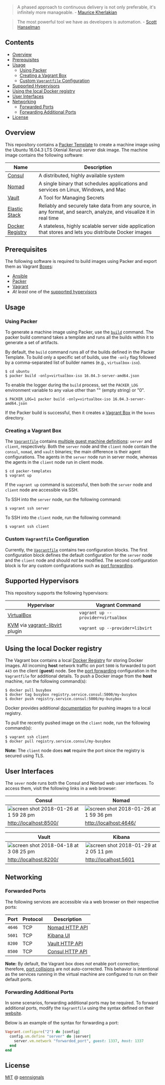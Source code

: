 > A phased approach to continuous delivery is not only preferable, it's infinitely more manageable. - [Maurice Kherlakian](https://twitter.com/mkherlakian)

> The most powerful tool we have as developers is automation. - [Scott Hanselman](https://twitter.com/shanselman)

## Contents

- [Overview](#overview)
- [Prerequisites](#prerequisites)
- [Usage](#usage)
  - [Using Packer](#using-packer)
  - [Creating a Vagrant Box](#creating-a-vagrant-box)
  - [Custom `Vagrantfile` Configuration](#custom-vagrantfile-configuration)
- [Supported Hypervisors](#supported-hypervisors)
- [Using the local Docker registry](#using-the-local-docker-registry)
- [User Interfaces](#user-interfaces)
- [Networking](#networking)
  - [Forwarded Ports](#forwarded-ports)
  - [Forwarding Additional Ports](#forwarding-additional-ports)
- [License](#license)

## Overview

This repository contains a [Packer Template](https://www.packer.io/docs/templates/index.html) to create a machine image using the Ubuntu 16.04.3 LTS (Xenial Xerus) server disk image. The machine image contains the following software:

| Name                                                 | Description                                                                                                        |
|------------------------------------------------------|--------------------------------------------------------------------------------------------------------------------|
| [Consul](https://www.consul.io/)                     | A distributed, highly available system                                                                             |
| [Nomad](https://www.nomadproject.io/)                | A single binary that schedules applications and services on Linux, Windows, and Mac                                |
| [Vault](https://www.vaultproject.io/)                | A Tool for Managing Secrets                                                                                        |
| [Elastic Stack](https://www.elastic.co/)             | Reliably and securely take data from any source, in any format, and search, analyze, and visualize it in real time |
| [Docker Registry](https://docs.docker.com/registry/) | A stateless, highly scalable server side application that stores and lets you distribute Docker images             |

## Prerequisites

The following software is required to build images using Packer and export them as Vagrant [Boxes](https://www.vagrantup.com/docs/boxes.html):

- [Ansible](http://docs.ansible.com/ansible/latest/installation_guide/intro_installation.html)
- [Packer](https://www.packer.io/downloads.html)
- [Vagrant](https://www.vagrantup.com/downloads.html)
- *At least* one of the [supported hypervisors](#supported-hypervisors)

## Usage

### Using Packer

To generate a machine image using Packer, use the [`build`](https://www.packer.io/docs/commands/build.html) command. The packer build command takes a template and runs all the builds within it to generate a set of artifacts.

By default, the `build` command runs all of the builds defined in the Packer Template. To build only a specific set of builds, use the `-only` flag followed by a comma-separated list of builder names (e.g., `virtualbox-iso`).

	$ cd ubuntu
	$ packer build -only=virtualbox-iso 16.04.3-server-amd64.json

To enable the logger during the `build` process, set the `PACKER_LOG` environment variable to any value other than "" (empty string) or "0".

	$ PACKER_LOG=1 packer build -only=virtualbox-iso 16.04.3-server-amd64.json

If the Packer build is successful, then it creates a [Vagrant Box](https://www.vagrantup.com/docs/boxes.html) in the `boxes` directory.

### Creating a Vagrant Box

The [`Vagrantfile`](Vagrantfile) contains [multiple guest machine definitions](https://www.vagrantup.com/docs/multi-machine/): `server` and `client`, respectively. Both the `server` node and the `client` node contain the `consul`, `nomad`, and `vault` binaries; the main difference is their agent configurations. The agents in the `server` node run in server mode, whereas the agents in the `client` node run in client mode.

	$ cd packer-templates
	$ vagrant up

If the `vagrant up` command is successful, then both the `server` node and `client` node are accessible via SSH.

To SSH into the `server` node, run the following command:

	$ vagrant ssh server

To SSH into the `client` node, run the following command:

	$ vagrant ssh client

### Custom `Vagrantfile` Configuration

Currently, the [`Vagrantfile`](Vagrantfile) contains two configuration blocks. The first configuration block defines the default configuration for the `server` node and the `client` node and should *not* be modified. The second configuration block is for any custom configurations such as [port forwarding](https://www.vagrantup.com/docs/networking/forwarded_ports.html).

## Supported Hypervisors

This repository supports the following hypervisors:

| Hypervisor                                                                                                                       | Vagrant Command                    |
|----------------------------------------------------------------------------------------------------------------------------------|------------------------------------|
| [VirtualBox](https://www.virtualbox.org/)                                                                                        | `vagrant up --provider=virtualbox` |
| [KVM](https://www.linux-kvm.org/page/Main_Page) via [vagrant-libvirt](https://github.com/vagrant-libvirt/vagrant-libvirt) plugin | `vagrant up --provider=libvirt`    |

## Using the local Docker registry

The Vagrant box contains a local [Docker Registry](https://docs.docker.com/registry/) for storing Docker images. All incoming **host** network traffic on port `5000` is forwarded to port `443` on the client (**guest**) node. See the [port forwarding](https://github.com/pennsignals/packer-templates/blob/master/Vagrantfile#L24) configuration in the `Vagrantfile` for additional details. To push a Docker image from the **host** machine, run the following command(s):

    $ docker pull busybox
    $ docker tag busybox registry.service.consul:5000/my-busybox
    $ docker push registry.service.consul:5000/my-busybox

Docker provides additional [documentation](https://docs.docker.com/registry/deploying/#copy-an-image-from-docker-hub-to-your-registry) for pushing images to a local registry.

To pull the recently pushed image on the `client` node, run the following command(s):

    $ vagrant ssh client
    $ docker pull registry.service.consul/my-busybox

**Note:** The `client` node does **not** require the port since the registry is secured using TLS.

## User Interfaces

The `sever` node runs both the Consul and Nomad web user interfaces. To access them, visit the following links in a web browser:

| Consul                                                                                                                                       | Nomad                                                                                                                                        |
|----------------------------------------------------------------------------------------------------------------------------------------------|----------------------------------------------------------------------------------------------------------------------------------------------|
| ![screen shot 2018-01-26 at 1 59 28 pm](https://user-images.githubusercontent.com/2184329/39053344-c69910c6-447c-11e8-88e6-66d23616037e.png) | ![screen shot 2018-01-26 at 1 59 36 pm](https://user-images.githubusercontent.com/2184329/39053346-c6b06e60-447c-11e8-8595-b7bd3c5cfdc3.png) |
| [http://localhost:8500/](http://localhost:8500/)                                                                                             | [http://localhost:4646/](http://localhost:4646/)                                                                                             |

| Vault                                                                                                                                        | Kibana                                                                                                                                       |
|----------------------------------------------------------------------------------------------------------------------------------------------|----------------------------------------------------------------------------------------------------------------------------------------------|
| ![screen shot 2018-04-18 at 3 08 25 pm](https://user-images.githubusercontent.com/2184329/39053345-c6a55a52-447c-11e8-83f0-b3978817b673.png) | ![screen shot 2018-01-29 at 2 05 11 pm](https://user-images.githubusercontent.com/2184329/39053347-c6bb079e-447c-11e8-8bc4-8f4db278ae13.png) |
| [http://localhost:8200/](http://localhost:8200/)                                                                                             | [http://localhost:5601](http://localhost:5601)                                                                                               |

## Networking

### Forwarded Ports

The following services are accessible via a web browser on their respective ports:

| Port   | Protocol | Description                                                                |
|--------|----------|----------------------------------------------------------------------------|
| `4646` | TCP      | [Nomad HTTP API](https://www.nomadproject.io/api/index.html)               |
| `5601` | TCP      | [Kibana UI](https://www.elastic.co/guide/en/kibana/current/dashboard.html) |
| `8200` | TCP      | [Vault HTTP API](https://www.vaultproject.io/api/index.html)               |
| `8500` | TCP      | [Consul HTTP API](https://www.consul.io/api/index.html)                    |

**Note:** By default, the Vagrant box does *not* enable port correction; therefore, [port collisions](https://www.vagrantup.com/docs/networking/forwarded_ports.html#port-collisions-and-correction) are not auto-corrected. This behavior is intentional as the services running in the virtual machine are configured to run on their default ports.

### Forwarding Additional Ports

In some scenarios, forwarding additional ports may be required. To forward additional ports, modify the `Vagrantfile` using the syntax defined on their [website](https://www.vagrantup.com/docs/networking/forwarded_ports.html#defining-a-forwarded-port).

Below is an example of the syntax for forwarding a port:

```ruby
Vagrant.configure("2") do |config|
  config.vm.define "server" do |server|
    server.vm.network "forwarded_port", guest: 1337, host: 1337
  end
end
```

## License

[MIT](https://github.com/pennsignals/packer-templates/blob/master/LICENSE) @ [pennsignals](https://github.com/pennsignals)

